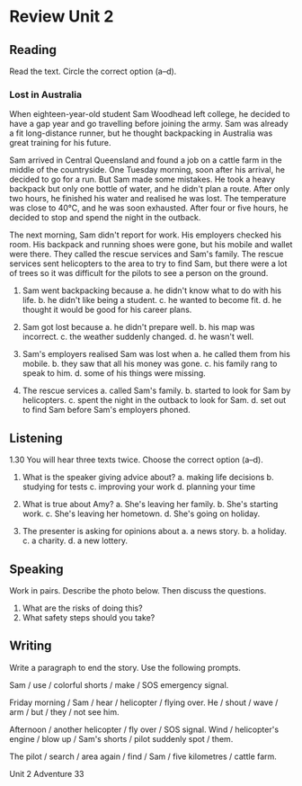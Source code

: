 # Review Unit 2

## Reading

Read the text. Circle the correct option (a–d).

### Lost in Australia

When eighteen-year-old student Sam Woodhead left college, he decided to have a gap year and go travelling before joining the army. Sam was already a fit long-distance runner, but he thought backpacking in Australia was great training for his future.

Sam arrived in Central Queensland and found a job on a cattle farm in the middle of the countryside. One Tuesday morning, soon after his arrival, he decided to go for a run. But Sam made some mistakes. He took a heavy backpack but only one bottle of water, and he didn't plan a route. After only two hours, he finished his water and realised he was lost. The temperature was close to 40°C, and he was soon exhausted. After four or five hours, he decided to stop and spend the night in the outback.

The next morning, Sam didn't report for work. His employers checked his room. His backpack and running shoes were gone, but his mobile and wallet were there. They called the rescue services and Sam's family. The rescue services sent helicopters to the area to try to find Sam, but there were a lot of trees so it was difficult for the pilots to see a person on the ground.

1. Sam went backpacking because
   a. he didn't know what to do with his life.
   b. he didn't like being a student.
   c. he wanted to become fit.
   d. he thought it would be good for his career plans.

2. Sam got lost because
   a. he didn't prepare well.
   b. his map was incorrect.
   c. the weather suddenly changed.
   d. he wasn't well.

3. Sam's employers realised Sam was lost when
   a. he called them from his mobile.
   b. they saw that all his money was gone.
   c. his family rang to speak to him.
   d. some of his things were missing.

4. The rescue services
   a. called Sam's family.
   b. started to look for Sam by helicopters.
   c. spent the night in the outback to look for Sam.
   d. set out to find Sam before Sam's employers phoned.

## Listening

1.30 You will hear three texts twice. Choose the correct option (a–d).

1. What is the speaker giving advice about?
   a. making life decisions
   b. studying for tests
   c. improving your work
   d. planning your time

2. What is true about Amy?
   a. She's leaving her family.
   b. She's starting work.
   c. She's leaving her hometown.
   d. She's going on holiday.

3. The presenter is asking for opinions about
   a. a news story.
   b. a holiday.
   c. a charity.
   d. a new lottery.

## Speaking

Work in pairs. Describe the photo below. Then discuss the questions.

1. What are the risks of doing this?
2. What safety steps should you take?

## Writing

Write a paragraph to end the story. Use the following prompts.

Sam / use / colorful shorts / make / SOS emergency signal.

Friday morning / Sam / hear / helicopter / flying over. He / shout / wave / arm / but / they / not see him.

Afternoon / another helicopter / fly over / SOS signal. Wind / helicopter's engine / blow up / Sam's shorts / pilot suddenly spot / them.

The pilot / search / area again / find / Sam / five kilometres / cattle farm.

Unit 2 Adventure 33